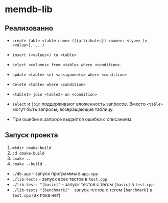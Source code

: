 # memdb-lib

## Реализованно
- ```create table <table name> ([{attributes}] <name>: <type> [= <value>], ...)```
- ```insert (<values>) to <table>```
- ```select <columns> from <table> where <condition>```.
- ```update <table> set <assignments> where <condition>```
- ```delete <table> where <condition>```
- ```<table1> join <table2> on <condition>```

- ```select``` и ```join``` поддерживают вложенность запросов. Вместо ```<table>``` могут быть запросы, возвращающие таблицу.
- При ошибке в запросе выдаётся ошибка с описанием.

## Запуск проекта
1. ```mkdir cmake-build```
2. ```cd cmake-build```
3. ```cmake ..```
4. ```cmake --build .```

- ```./db-app``` - запуск программы в ```app.cpp```
- ```./lib-tests``` - запуск всех тестов в ```test.cpp```
- ```./lib-tests "[basic]"``` - запуск тестов с тегом ```[basic]``` в ```test.cpp```
- ```./lib-tests "[benchmark]"``` - запуск тестов с тегом ```[benchmark]``` в ```test.cpp``` (их пока нет)